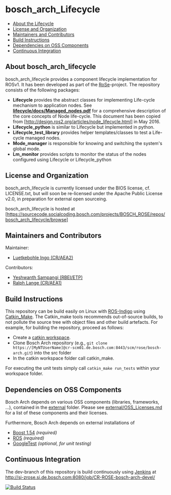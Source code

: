 # bosch_arch_Lifecycle

* [About the Lifecycle](#about)
* [License and Organization](#license)
* [Maintainers and Contributors](#maintainers)
* [Build Instructions](#build)
* [Dependencies on OSS Components](#dependencies)
* [Continuous Integration](#ci)


## <a name="about"/>About bosch_arch_lifecycle

bosch\_arch\_lifecycle provides a component lifecycle implementation for ROSv1. It has been developed as part of the [RoSe](https://inside-docupedia.bosch.com/confluence/display/ROSE/)-project. The repository consists of the following packages:

* **Lifecycle** provides the abstract classes for implementing Life-cycle mechanism to application nodes.  See [**lifecycle/docs/Managed_nodes.pdf**](lifecycle/docs/Managed_nodes.pdf) for a comprehensive description of the core concepts of Node life-cycle. This document has been copied from [http://design.ros2.org/articles/node_lifecycle.html] in May 2016.
* **Lifecycle_python** is similar to Lifecycle but implemented in python.
* **Lifecycle_test_library** provides helper templates/classes to test a Life-cycle managed nodes.
* **Mode_manager** is responsible for knowing and switching the system's global mode.
* **Lm_monitor** provides scripts to monitor the status of the nodes configured using Lifecycle or Lifecycle_python


## <a name="license"/>License and Organization

bosch\_arch\_lifecycle is currently licensed under the BIOS license, cf. LICENSE.txt, but will soon be re-licensed under the Apache Public License v2.0, in preparation for external open sourceing.

bosch\_arch\_lifecycle is hosted at [https://sourcecode.socialcoding.bosch.com/projects/BOSCH_ROSE/repos/bosch_arch_lifecycle/browse]


## <a name="maintainers"/>Maintainers and Contributors

Maintainer:

* [Luetkebohle Ingo (CR/AEA2)](https://connect.bosch.com/profiles/html/profileView.do?userid=20CD8DFB-55C3-4B2C-AD68-1C3819E3B831)
 
Contributors:

* [Yeshwanth Sampangi (RBEI/ETP)](https://connect.bosch.com/profiles/html/profileView.do?userid=7D03705F-2548-42E1-8504-BB4DEFD316D0)
* [Ralph Lange (CR/AEA1)](https://connect.bosch.com/profiles/html/profileView.do?key=2138c9c6-d3b3-41c6-a931-f52abde9f4bd)


## <a name="build"/>Build Instructions

This repository can be build easily on Linux with [ROS-Indigo](http://wiki.ros.org/indigo) using [Catkin_Make](http://wiki.ros.org/catkin/commands/catkin_make). The Catkin_make tools recommends out-of-source builds, to not pollute the source tree with object files and other build artefacts. For example, for building the repository, proceed as follows:

* Create a [catkin workspace](http://wiki.ros.org/ROS/Tutorials).
* Clone Bosch Arch repository (e.g., `git clone https://[MyNTUserName]@cr-scm01.de.bosch.com:8443/scm/rose/bosch-arch.git`) into the src folder
* In the catkin workspace folder call catkin_make.

For executing the unit tests simply call `catkin_make run_tests` within your workspace folder.


## <a name="dependencies"/>Dependencies on OSS Components

Bosch Arch depends on various OSS components (libraries, frameworks, ...), contained in the [external](external) folder. Please see [external/OSS_Licenses.md](external/OSS_Licenses.md) for a list of these components and their licenses.

Furthermore, Bosch Arch depends on external installations of

* [Boost 1.54](http://www.boost.org/doc/libs/1_54_0/) *(required)*
* [ROS](http://www.ros.org/) *(required)*
* [GoogleTest](https://github.com/google/googletest) *(optional, for unit testing)*


## <a name="ci"/>Continuous Integration

The dev-branch of this repository is build continuously using [Jenkins](https://jenkins-ci.org/) at http://si-zrose.si.de.bosch.com:8080/job/CR-ROSE-bosch-arch-devel/

[![Build Status](http://si-zrose.si.de.bosch.com:8080/buildStatus/icon?job=CR-ROSE-bosch-arch-devel)](http://si-zrose.si.de.bosch.com:8080/job/CR-ROSE-bosch-arch-devel/)

